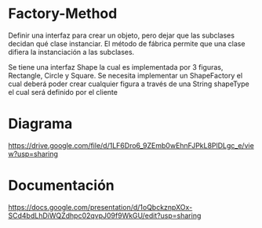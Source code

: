 # Factory-Method

Definir una interfaz para crear un objeto, pero dejar que las subclases decidan qué clase instanciar. El método de fábrica permite que una clase difiera la instanciación a las subclases.

Se tiene una interfaz Shape la cual es implementada por 3 figuras, Rectangle, Circle y Square.
Se necesita implementar un ShapeFactory el cual deberá poder crear cualquier figura a través de una String shapeType el cual será definido por el cliente


# Diagrama

https://drive.google.com/file/d/1LF6Dro6_9ZEmb0wEhnFJPkL8PlDLgc_e/view?usp=sharing


# Documentación

https://docs.google.com/presentation/d/1oQbckznpXOx-SCd4bdLhDiWQZdhpc02qvpJ09f9WkGU/edit?usp=sharing
